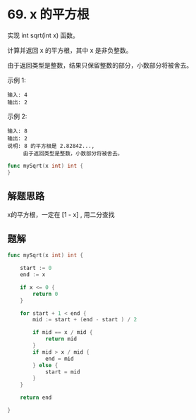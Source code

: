 # 69. x 的平方根

实现 int sqrt(int x) 函数。  

计算并返回 x 的平方根，其中 x 是非负整数。  

由于返回类型是整数，结果只保留整数的部分，小数部分将被舍去。  

示例 1:
```
输入: 4
输出: 2
```
示例 2:
```
输入: 8
输出: 2
说明: 8 的平方根是 2.82842..., 
     由于返回类型是整数，小数部分将被舍去。
```


```go
func mySqrt(x int) int {
}
```

## 解题思路
x的平方根，一定在 [1 - x] , 用二分查找

## 题解

```go
func mySqrt(x int) int {

    start := 0
    end := x

    if x <= 0 {
        return 0
    }

    for start + 1 < end {
        mid := start + (end - start ) / 2

        if mid == x / mid {
            return mid
        }
        if mid > x / mid {
            end = mid
        } else {
            start = mid
        }
    }

    return end

}

```
